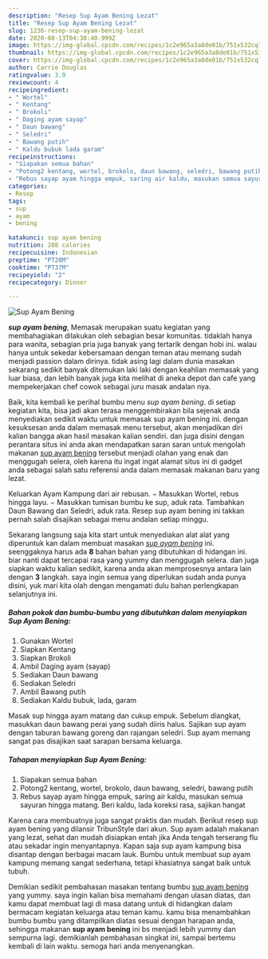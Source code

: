 ```yaml
---
description: "Resep Sup Ayam Bening Lezat"
title: "Resep Sup Ayam Bening Lezat"
slug: 1236-resep-sup-ayam-bening-lezat
date: 2020-08-13T04:38:40.999Z
image: https://img-global.cpcdn.com/recipes/1c2e965a3a8de01b/751x532cq70/sup-ayam-bening-foto-resep-utama.jpg
thumbnail: https://img-global.cpcdn.com/recipes/1c2e965a3a8de01b/751x532cq70/sup-ayam-bening-foto-resep-utama.jpg
cover: https://img-global.cpcdn.com/recipes/1c2e965a3a8de01b/751x532cq70/sup-ayam-bening-foto-resep-utama.jpg
author: Carrie Douglas
ratingvalue: 3.9
reviewcount: 4
recipeingredient:
- " Wortel"
- " Kentang"
- " Brokoli"
- " Daging ayam sayap"
- " Daun bawang"
- " Seledri"
- " Bawang putih"
- " Kaldu bubuk lada garam"
recipeinstructions:
- "Siapakan semua bahan"
- "Potong2 kentang, wortel, brokolo, daun bawang, seledri, bawang putih"
- "Rebus sayap ayam hingga empuk, saring air kaldu, masukan semua sayuran hingga matang. Beri kaldu, lada koreksi rasa, sajikan hangat"
categories:
- Resep
tags:
- sup
- ayam
- bening

katakunci: sup ayam bening 
nutrition: 208 calories
recipecuisine: Indonesian
preptime: "PT28M"
cooktime: "PT37M"
recipeyield: "2"
recipecategory: Dinner

---
```



![Sup Ayam Bening](https://img-global.cpcdn.com/recipes/1c2e965a3a8de01b/751x532cq70/sup-ayam-bening-foto-resep-utama.jpg)

<b><i>sup ayam bening</i></b>, Memasak merupakan suatu kegiatan yang membahagiakan dilakukan oleh sebagian besar komunitas. tidaklah hanya para wanita, sebagian pria juga banyak yang tertarik dengan hobi ini. walau hanya untuk sekedar kebersamaan dengan teman atau memang sudah menjadi passion dalam dirinya. tidak asing lagi dalam dunia masakan sekarang sedikit banyak ditemukan laki laki dengan keahlian memasak yang luar biasa, dan lebih banyak juga kita melihat di aneka depot dan cafe yang mempekerjakan chef cowok sebagai juru masak andalan nya.

Baik, kita kembali ke perihal bumbu menu <i>sup ayam bening</i>. di setiap kegiatan kita, bisa jadi akan terasa menggembirakan bila sejenak anda menyediakan sedikit waktu untuk memasak sup ayam bening ini. dengan kesuksesan anda dalam memasak menu tersebut, akan menjadikan diri kalian bangga akan hasil masakan kalian sendiri. dan juga disini dengan perantara situs ini anda akan mendapatkan saran saran untuk mengolah makanan <u>sup ayam bening</u> tersebut menjadi olahan yang enak dan menggugah selera, oleh karena itu ingat ingat alamat situs ini di gadget anda sebagai salah satu referensi anda dalam memasak makanan baru yang lezat.

Keluarkan Ayam Kampung dari air rebusan. − Masukkan Wortel, rebus hingga layu. − Masukkan tumisan bumbu ke sup, aduk rata. Tambahkan Daun Bawang dan Seledri, aduk rata. Resep sup ayam bening ini takkan pernah salah disajikan sebagai menu andalan setiap minggu.


Sekarang langsung saja kita start untuk menyediakan alat alat yang diperuntuk kan dalam membuat masakan <u><i>sup ayam bening</i></u> ini. seenggaknya harus ada <b>8</b> bahan bahan yang dibutuhkan di hidangan ini. biar nanti dapat tercapai rasa yang yummy dan menggugah selera. dan juga siapkan waktu kalian sedikit, karena anda akan memprosesnya antara lain dengan <b>3</b> langkah. saya ingin semua yang diperlukan sudah anda punya disini, yuk mari kita olah dengan mengamati dulu bahan perlengkapan selanjutnya ini.

<!--inarticleads1-->

##### Bahan pokok dan bumbu-bumbu yang dibutuhkan dalam menyiapkan Sup Ayam Bening:

1. Gunakan  Wortel
1. Siapkan  Kentang
1. Siapkan  Brokoli
1. Ambil  Daging ayam (sayap)
1. Sediakan  Daun bawang
1. Sediakan  Seledri
1. Ambil  Bawang putih
1. Sediakan  Kaldu bubuk, lada, garam


Masak sup hingga ayam matang dan cukup empuk. Sebelum diangkat, masukkan daun bawang perai yang sudah diiris halus. Sajikan sup ayam dengan taburan bawang goreng dan rajangan seledri. Sup ayam memang sangat pas disajikan saat sarapan bersama keluarga. 

<!--inarticleads2-->

##### Tahapan menyiapkan Sup Ayam Bening:

1. Siapakan semua bahan
1. Potong2 kentang, wortel, brokolo, daun bawang, seledri, bawang putih
1. Rebus sayap ayam hingga empuk, saring air kaldu, masukan semua sayuran hingga matang. Beri kaldu, lada koreksi rasa, sajikan hangat


Karena cara membuatnya juga sangat praktis dan mudah. Berikut resep sup ayam bening yang dilansir TribunStyle dari akun. Sup ayam adalah makanan yang lezat, sehat dan mudah disiapkan entah jika Anda tengah terserang flu atau sekadar ingin menyantapnya. Kapan saja sup ayam kampung bisa disantap dengan berbagai macam lauk. Bumbu untuk membuat sup ayam kampung memang sangat sederhana, tetapi khasiatnya sangat baik untuk tubuh. 

Demikian sedikit pembahasan masakan tentang bumbu <u>sup ayam bening</u> yang yummy. saya ingin kalian bisa memahami dengan ulasan diatas, dan kamu dapat membuat lagi di masa datang untuk di hidangkan dalam bermacam kegiatan keluarga atau teman kamu. kamu bisa menambahkan bumbu bumbu yang ditampilkan diatas sesuai dengan harapan anda, sehingga makanan <b>sup ayam bening</b> ini bs menjadi lebih yummy dan sempurna lagi. demikianlah pembahasan singkat ini, sampai bertemu kembali di lain waktu. semoga hari anda menyenangkan.
